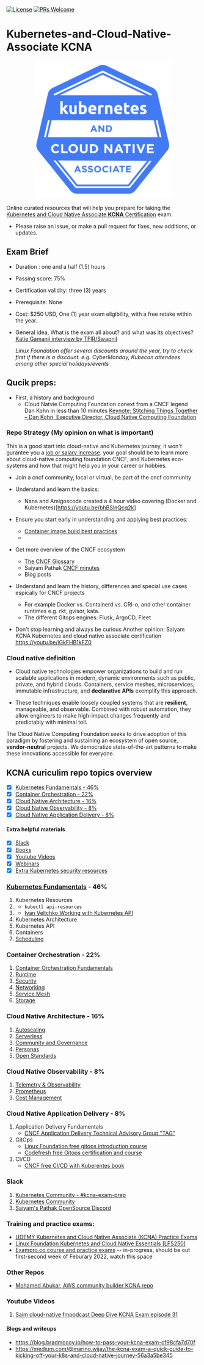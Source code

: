 [![License](https://img.shields.io/badge/License-Apache_2.0-blue.svg)](https://opensource.org/licenses/Apache-2.0)
[![PRs Welcome](https://img.shields.io/badge/PRs-welcome-brightgreen.svg?style=flat-square)](http://makeapullrequest.com)

# Kubernetes-and-Cloud-Native-Associate KCNA

<p align="center">
  <img width="360" src="KCNA-logo.png">
</p>

Online curated resources that will help you prepare for taking the [Kubernetes and Cloud Native Associate **KCNA** Certification](https://training.linuxfoundation.org/certification/kubernetes-cloud-native-associate/) exam.

- Please raise an issue, or make a pull request for fixes, new additions, or updates.

## Exam Brief

- Duration : one and a half (1.5) hours
<!-- Number of questions : ??? Multiple choice questions -->
- Passing score: 75%
- Certification validity: three (3) years
- Prerequisite: None
- Cost: $250 USD, One (1) year exam eligibility, with a free retake within the year.
- General idea, What is the exam all about? and what was its objectives? [Katie Gamanji interview by TFIR/Swapnil](https://youtu.be/riUxKl95Ebs)

  *Linux Foundation offer several discounts around the year, try to check first if there is a discount. e.g. CyberMonday, Kubecon attendees among other special holidays/events*
  
## Qucik preps:
- First, a history and background
  - Cloud Natvie Computing Foundation conext from a CNCF legend Dan Kohn in less than 10 minutes [Keynote: Stitching Things Together – Dan Kohn, Executive Director, Cloud Native Computing Foundation](https://youtu.be/lmGFgZ889kY)

### Repo Strategy (My opinion on what is important)
This is a good start into cloud-native and Kubernetes journey, it won't gurantee you a [job or salary increase](https://kube.careers/report-2021-q4#:~:text=for%20Kubernetes%20jobs%3F-,Not%20much%2C%20it%20seems.,-Of%20all%20the). your goal should be to learn more about cloud-native computing foundation CNCF, and Kubernetes eco-systems and how that might help you in your career or hobbies.
- Join a cncf community, local or virtual, be part of the cncf community
- Understand and learn the basics:
  - Nana and Amigoscode created a 4 hour video covering (Docker and Kubernetes)[https://youtu.be/bhBSlnQcq2k]  
- Ensure you start early in understanding and applying best practices:
  - [Container image build best practices](https://docs.docker.com/develop/develop-images/dockerfile_best-practices/)
  - 

- Get more overview of the CNCF ecosystem
  - [The CNCF Glossary](https://glossary.cncf.io/)
  - Saiyam Pathak [CNCF minutes](https://www.youtube.com/playlist?list=PL5uLNcv9SibB658blGUEv18IhcMGL0dxC)
  - Blog posts

- Understand and learn the history, differences and special use cases espically for CNCF projects
  - For example Docker vs. Containerd vs. CRI-o, and other container runtimes e.g. rkt, gvisor, kata.
  - The different Gitops engines: Flusk, ArgoCD, Fleet
- Don't stop learning and always be curious
Another opinion:  Saiyam KCNA Kubernetes and cloud native associate certification https://youtu.be/iGkFHB1kFZ0



### Cloud native definition
- Cloud native technologies empower organizations to build and run scalable applications in modern, dynamic environments such as public, private, and hybrid clouds. Containers, service meshes, microservices, immutable infrastructure, and **declarative APIs** exemplify this approach.

- These techniques enable loosely coupled systems that are **resilient**, manageable, and observable. Combined with robust automation, they allow engineers to make high-impact changes frequently and predictably with minimal toil.

The Cloud Native Computing Foundation seeks to drive adoption of this paradigm by fostering and sustaining an ecosystem of open source, **vendor-neutral** projects. We democratize state-of-the-art patterns to make these innovations accessible for everyone.

## KCNA curiculim repo topics overview

- [X] [Kubernetes Fundamentals - 46%](#kubernetes-fundamentals---46)
- [X] [Container Orchestration - 22%](#container-orchestration---22)
- [X] [Cloud Native Architecture - 16%](#cloud-native-architecture---16)
- [X] [Cloud Native Observability - 8%](#cloud-native-observability---8)
- [X] [Cloud Native Application Delivery - 8%](#cloud-native-application-delivery---8)

#### Extra helpful materials

- [x] [Slack](#slack)
- [x] [Books](#books)
- [x] [Youtube Videos](#youtube-videos)
- [x] [Webinars](#webinars)
- [x] [Extra Kubernetes security resources](generic-kubernetes-containers-security/Kubernetes.md)

### [Kubernetes Fundamentals](https://kubernetes.io/docs/concepts/) - 46%

1. Kubernetes Resources
2. - `kubectl api-resources`
3. - [Ivan Velichko Working with Kubernetes API](https://iximiuz.com/en/series/working-with-kubernetes-api/)
4. Kubernetes Architecture
5. Kubernetes API
6. Containers
7. [Scheduling](https://kubernetes.io/docs/concepts/scheduling-eviction/)

### Container Orchestration - 22%

1. [Container Orchestration Fundamentals](link)
2. [Runtime](link)
3. [Security](link)
4. [Networking](link)
5. [Service Mesh](link)
6. [Storage](link)

### Cloud Native Architecture - 16%

1. [Autoscaling](link)
2. [Serverless](link)
3. [Community and Governance](link)
4. [Personas](link)
5. [Open Standards](link)

### Cloud Native Observability - 8%

1. [Telemetry & Observability](link)
2. [Prometheus](link)
3. [Cost Management](link)

### Cloud Native Application Delivery - 8%

1. Application Delivery Fundamentals
   - [CNCF Application Delivery Technical Advisory Group "TAG" ](https://github.com/cncf/toc/blob/1f7c705ffc9d2a3fb69ea735986f07cdcb1b008e/tags/app-delivery.md)
1. GitOps
   -  [Linux Foundation free gitops introduction course](https://training.linuxfoundation.org/training/introduction-to-gitops-lfs169/)
   -  [Codefresh free Gitops certification and course](https://codefresh.learnworlds.com/)
1. CI/CD
    -  [CNCF free CI/CD with Kuberentes book](https://www.cncf.io/free-ebook-ci-cd-with-kubernetes/)

### Slack

1. [Kubernetes Community - #kcna-exam-prep](https://kubernetes.slack.com)
1. [Kubernetes Community](https://kubernauts-slack-join.herokuapp.com/)
2. [Saiyam's Pathak OpenSource Discord](https://discord.gg/9PQBYKntPR)

### Training and practice exams:
- [UDEMY Kubernetes and Cloud Native Associate (KCNA) Practice Exams](https://www.udemy.com/course/kubernetes-and-cloud-native-associate-kcna/)
- [Linux Foundation Kubernetes and Cloud Native Essentials (LFS250)](https://training.linuxfoundation.org/training/kubernetes-and-cloud-native-essentials-lfs250/)
- [Exampro.co course and practice exams](https://www.exampro.co/)  -- in-progress, should be out first-second week of Feburary 2022, watch this space

### Other Repos
- [Mohamed Abukar, AWS community builder KCNA repo](https://github.com/moabukar/Kubernetes-and-Cloud-Native-Associate-KCNA)
### Youtube Videos
1. [Saim cloud-native fmpodcast Deep Dive KCNA Exam episode 31](https://youtu.be/wPbsvF_SGmc)

#### Blogs and writeups
- https://blog.bradmccoy.io/how-to-pass-your-kcna-exam-cf98cfa7d70f
- https://medium.com/@marino.wijay/the-kcna-exam-a-quick-guide-to-kicking-off-your-k8s-and-cloud-native-journey-56a3a5be345

